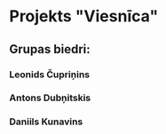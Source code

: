 # Projekts "Viesnīca"

## Grupas biedri:
### Leonids Čupriņins
### Antons Dubņitskis
### Daniils Kunavins